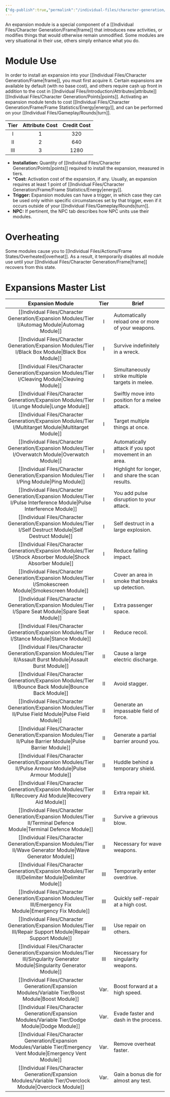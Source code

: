 ```yaml
---
{"dg-publish":true,"permalink":"/individual-files/character-generation/expansion-modules/expansions/"}
---
```


An expansion module is a special component of a [[Individual Files/Character Generation/Frame\|frame]] that introduces new activities, or modifies things that would otherwise remain unmodified. Some modules are very situational in their use, others simply enhance what you do.

# Module Use
In order to install an expansion into your [[Individual Files/Character Generation/Frame\|frame]], you must first acquire it. Certain expansions are available by default (with no base cost), and others require cash up front in addition to the cost in [[Individual Files/Introduction/Attributes\|attribute]] [[Individual Files/Character Generation/Points\|points]]. Activating an expansion module tends to cost [[Individual Files/Character Generation/Frame/Frame Statistics/Energy\|energy]], and can be performed on your [[Individual Files/Gameplay/Rounds\|turn]].

| Tier | Attribute Cost | Credit Cost |
| :--: | :------------: | :---------: |
|  I   |       1        |     320     |
|  II  |       2        |     640     |
| III  |       3        |    1280     |

* **Installation:** Quantity of [[Individual Files/Character Generation/Points\|points]] required to install the expansion, measured in tiers. 
* ***Cost:** Activation cost of the expansion, if any. Usually, an expansion requires at least 1 point of [[Individual Files/Character Generation/Frame/Frame Statistics/Energy\|energy]].
* **Trigger:** Expansion modules can have a trigger, in which case they can be used only within specific circumstances set by that trigger, even if it occurs outside of your [[Individual Files/Gameplay/Rounds\|turn]].
* **NPC:** If pertinent, the NPC tab describes how NPC units use their modules.

# Overheating
Some modules cause you to [[Individual Files/Actions/Frame States/Overheated\|overheat]]. As a result, it temporarily disables all module use until your [[Individual Files/Character Generation/Frame\|frame]] recovers from this state.

# Expansions Master List

|         Expansion Module         | Tier | Brief                                                 |
| :------------------------------: | :--: | ----------------------------------------------------- |
|        [[Individual Files/Character Generation/Expansion Modules/Tier I/Automag Module\|Automag Module]]        |  I   | Automatically reload one or more of your weapons.     |
|       [[Individual Files/Character Generation/Expansion Modules/Tier I/Black Box Module\|Black Box Module]]       |  I   | Survive indefinitely in a wreck.                      |
|       [[Individual Files/Character Generation/Expansion Modules/Tier I/Cleaving Module\|Cleaving Module]]        |  I   | Simultaneously strike multiple targets in melee.      |
|         [[Individual Files/Character Generation/Expansion Modules/Tier I/Lunge Module\|Lunge Module]]         |  I   | Swiftly move into position for a melee attack.        |
|      [[Individual Files/Character Generation/Expansion Modules/Tier I/Multitarget Module\|Multitarget Module]]      |  I   | Target multiple things at once.                       |
|       [[Individual Files/Character Generation/Expansion Modules/Tier I/Overwatch Module\|Overwatch Module]]       |  I   | Automatically attack if you spot movement in an area. |
|         [[Individual Files/Character Generation/Expansion Modules/Tier I/Ping Module\|Ping Module]]          |  I   | Highlight for longer, and share the scan results.     |
|  [[Individual Files/Character Generation/Expansion Modules/Tier I/Pulse Interference Module\|Pulse Interference Module]]   |  I   | You add pulse disruption to your attack.              |
|     [[Individual Files/Character Generation/Expansion Modules/Tier I/Self Destruct Module\|Self Destruct Module]]     |  I   | Self destruct in a large explosion.                   |
|    [[Individual Files/Character Generation/Expansion Modules/Tier I/Shock Absorber Module\|Shock Absorber Module]]     |  I   | Reduce falling impact.                                |
|      [[Individual Files/Character Generation/Expansion Modules/Tier I/Smokescreen Module\|Smokescreen Module]]      |  I   | Cover an area in smoke that breaks up detection.      |
|      [[Individual Files/Character Generation/Expansion Modules/Tier I/Spare Seat Module\|Spare Seat Module]]       |  I   | Extra passenger space.                                |
|        [[Individual Files/Character Generation/Expansion Modules/Tier I/Stance Module\|Stance Module]]         |  I   | Reduce recoil.                                        |
|     [[Individual Files/Character Generation/Expansion Modules/Tier II/Assault Burst Module\|Assault Burst Module]]     |  II  | Cause a large electric discharge.                     |
|      [[Individual Files/Character Generation/Expansion Modules/Tier II/Bounce Back Module\|Bounce Back Module]]      |  II  | Avoid stagger.                                        |
|      [[Individual Files/Character Generation/Expansion Modules/Tier II/Pulse Field Module\|Pulse Field Module]]      |  II  | Generate an impassable field of force.                |
|     [[Individual Files/Character Generation/Expansion Modules/Tier II/Pulse Barrier Module\|Pulse Barrier Module]]     |  II  | Generate a partial barrier around you.                |
|     [[Individual Files/Character Generation/Expansion Modules/Tier II/Pulse Armour Module\|Pulse Armour Module]]      |  II  | Huddle behind a temporary shield.                     |
|     [[Individual Files/Character Generation/Expansion Modules/Tier II/Recovery Aid Module\|Recovery Aid Module]]      |  II  | Extra repair kit.                                     |
|   [[Individual Files/Character Generation/Expansion Modules/Tier II/Terminal Defence Module\|Terminal Defence Module]]    |  II  | Survive a grievous blow.                              |
|    [[Individual Files/Character Generation/Expansion Modules/Tier II/Wave Generator Module\|Wave Generator Module]]     |  II  | Necessary for wave weapons.                           |
|       [[Individual Files/Character Generation/Expansion Modules/Tier III/Delimiter Module\|Delimiter Module]]       | III  | Temporarily enter overdrive.                          |
|     [[Individual Files/Character Generation/Expansion Modules/Tier III/Emergency Fix Module\|Emergency Fix Module]]     | III  | Quickly self-repair at a high cost.                   |
|    [[Individual Files/Character Generation/Expansion Modules/Tier III/Repair Support Module\|Repair Support Module]]     | III  | Use repair on others.                                 |
| [[Individual Files/Character Generation/Expansion Modules/Tier III/Singularity Generator Module\|Singularity Generator Module]] | III  | Necessary for singularity weapons.                    |
|         [[Individual Files/Character Generation/Expansion Modules/Variable Tier/Boost Module\|Boost Module]]         | Var. | Boost forward at a high speed.                        |
|         [[Individual Files/Character Generation/Expansion Modules/Variable Tier/Dodge Module\|Dodge Module]]         | Var. | Evade faster and dash in the process.                 |
|    [[Individual Files/Character Generation/Expansion Modules/Variable Tier/Emergency Vent Module\|Emergency Vent Module]]     | Var. | Remove overheat faster.                               |
|       [[Individual Files/Character Generation/Expansion Modules/Variable Tier/Overclock Module\|Overclock Module]]       | Var. | Gain a bonus die for almost any test.                 |

